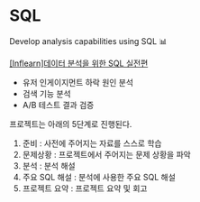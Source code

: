 # SQL
Develop analysis capabilities using SQL 📊

[[Inflearn]데이터 분석을 위한 SQL 실전편](www.inflearn.com/course/%EB%8D%B0%EC%9D%B4%ED%84%B0-%EB%B6%84%EC%84%9D-sql-%EC%8B%A4%EC%A0%84/lecture/72138?tab=curriculum)
- 유저 인게이지먼트 하락 원인 분석
- 검색 기능 분석
- A/B 테스트 결과 검증  
  

프로젝트는 아래의 5단계로 진행된다.
1. 준비 : 사전에 주어지는 자료를 스스로 학습
2. 문제상황 : 프로젝트에서 주어지는 문제 상황을 파악
3. 분석 : 분석 해설
4. 주요 SQL 해설 : 분석에 사용한 주요 SQL 해설
5. 프로젝트 요약 : 프로젝트 요약 및 회고
